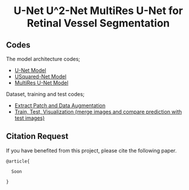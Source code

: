 <h1 align="center">  U-Net U^2-Net MultiRes U-Net for Retinal Vessel Segmentation  </h1>







## Codes

The model architecture codes;

* [U-Net Model](https://github.com/knrl/UNet-USquarredNet-MultiResUNet-for-Retinal-Vessel-Segmentation/blob/main/models/unet.py)
* [USquared-Net Model](https://github.com/knrl/UNet-USquarredNet-MultiResUNet-for-Vessel-Segmentation/blob/main/models/usquarednet.py)
* [MultiRes U-Net Model](https://github.com/nibtehaz/MultiResUNet/blob/master/MultiResUNet.py)

Dataset, training and test codes;

* [Extract Patch and Data Augmentation](https://github.com/knrl/UNet-USquarredNet-MultiResUNet-for-Retinal-Vessel-Segmentation/blob/main/preparation_dataset.py)
* [Train, Test, Visualization (merge images and compare prediction with test images)](https://github.com/knrl/UNet-USquarredNet-MultiResUNet-for-Retinal-Vessel-Segmentation/blob/main/train_test_visualize.py)


## Citation Request

If you have benefited from this project, please cite the following paper.

```
@article{

  Soon

}

```
